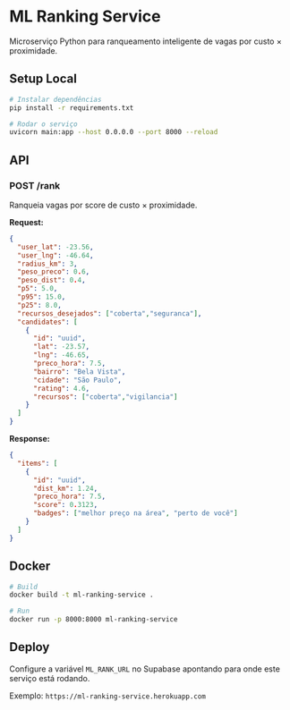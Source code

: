 # ML Ranking Service

Microserviço Python para ranqueamento inteligente de vagas por custo × proximidade.

## Setup Local

```bash
# Instalar dependências
pip install -r requirements.txt

# Rodar o serviço
uvicorn main:app --host 0.0.0.0 --port 8000 --reload
```

## API

### POST /rank

Ranqueia vagas por score de custo × proximidade.

**Request:**
```json
{
  "user_lat": -23.56,
  "user_lng": -46.64,
  "radius_km": 3,
  "peso_preco": 0.6,
  "peso_dist": 0.4,
  "p5": 5.0,
  "p95": 15.0,
  "p25": 8.0,
  "recursos_desejados": ["coberta","seguranca"],
  "candidates": [
    {
      "id": "uuid",
      "lat": -23.57,
      "lng": -46.65,
      "preco_hora": 7.5,
      "bairro": "Bela Vista",
      "cidade": "São Paulo",
      "rating": 4.6,
      "recursos": ["coberta","vigilancia"]
    }
  ]
}
```

**Response:**
```json
{
  "items": [
    {
      "id": "uuid",
      "dist_km": 1.24,
      "preco_hora": 7.5,
      "score": 0.3123,
      "badges": ["melhor preço na área", "perto de você"]
    }
  ]
}
```

## Docker

```bash
# Build
docker build -t ml-ranking-service .

# Run
docker run -p 8000:8000 ml-ranking-service
```

## Deploy

Configure a variável `ML_RANK_URL` no Supabase apontando para onde este serviço está rodando.

Exemplo: `https://ml-ranking-service.herokuapp.com`